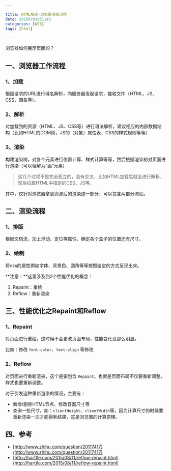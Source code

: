 ```yaml
---

title: HTML解惑-浏览器渲染流程
date: 20160701031143
categories: [WEB]
tags: [html]

---
```


浏览器如何展示页面的？

## 一、浏览器工作流程

### 1、加载

根据请求的URL进行域名解析，向服务器发起请求，接收文件（HTML、JS、CSS、图象等）。

### 2、解析

对加载到的资源（HTML、JS、CSS等）进行语法解析，建议相应的内部数据结构（比如HTML的DOM树，JS的（对象）属性表，CSS的样式规则等等）

### 3、渲染

构建渲染树，对各个元素进行位置计算、样式计算等等，然后根据渲染树对页面进行渲染（可以理解为“画”元素）

> 这几个过程不是完全孤立的，会有交叉，比如HTML加载后就会进行解析，然后拉取HTML中指定的CSS、JS等。


其中，仅针对浏览器拿到资源后的渲染这一部分，可以包含两部分流程。

## 二、渲染流程

### 1、排版

根据文档流，加上浮动、定位等属性，确定各个盒子的位置还有尺寸。

### 2、绘制

将css的属性例如字体、背景色、圆角等等按照给定的方式呈现出来。


**注意：**这里涉及到2个性能优化的概念：

1. Repaint：重绘
1. Reflow：重新渲染

## 三、性能优化之Repaint和Reflow

### 1、Repaint

对页面进行重绘，这时候不会更改页面布局，性能变化没那么明显。

比如：修改 `font-color`、`text-align` 等修改

### 2、Reflow

对页面进行重新渲染，这个是要包含 `Repaint`。也就是页面布局不仅要重新调整，样式也要重新调整。

对于引发这种重新渲染的情况，主要有：

* 新增/删除HTML节点、修改容器尺寸等
* 查询一些尺寸，如：`clientHeight`、`clientWidth`等，因为计算尺寸的时候要重新渲染一次才能得到结果，这是浏览器的计算原理。

## 四、参考

* [http://www.zhihu.com/question/20117417](http://www.zhihu.com/question/20117417)
* [http://harttle.com/2015/08/11/reflow-repaint.html](http://harttle.com/2015/08/11/reflow-repaint.html) 